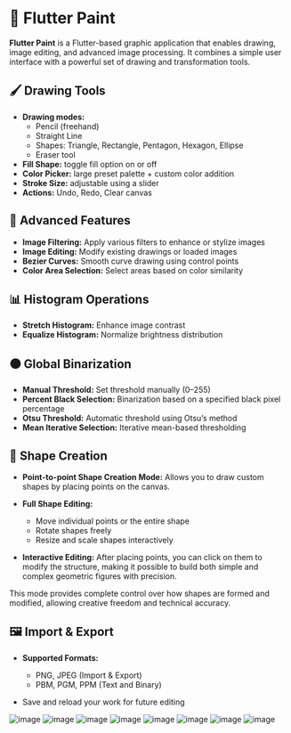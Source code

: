 # 🎨 Flutter Paint
**Flutter Paint** is a Flutter-based graphic application that enables drawing, image editing, and advanced image processing. It combines a simple user interface with a powerful set of drawing and transformation tools.


## 🖌️ Drawing Tools
* **Drawing modes:**
  * Pencil (freehand)
  * Straight Line
  * Shapes: Triangle, Rectangle, Pentagon, Hexagon, Ellipse
  * Eraser tool
* **Fill Shape:** toggle fill option on or off
* **Color Picker:** large preset palette + custom color addition
* **Stroke Size:** adjustable using a slider
* **Actions:** Undo, Redo, Clear canvas

## 🧪 Advanced Features
* **Image Filtering:** Apply various filters to enhance or stylize images
* **Image Editing:** Modify existing drawings or loaded images
* **Bezier Curves:** Smooth curve drawing using control points
* **Color Area Selection:** Select areas based on color similarity

## 📊 Histogram Operations
* **Stretch Histogram:** Enhance image contrast
* **Equalize Histogram:** Normalize brightness distribution

## ⚫ Global Binarization
* **Manual Threshold:** Set threshold manually (0–255)
* **Percent Black Selection:** Binarization based on a specified black pixel percentage
* **Otsu Threshold:** Automatic threshold using Otsu’s method
* **Mean Iterative Selection:** Iterative mean-based thresholding
  
## 🧱 Shape Creation
* **Point-to-point Shape Creation Mode:** Allows you to draw custom shapes by placing points on the canvas.
* **Full Shape Editing:**

  * Move individual points or the entire shape
  * Rotate shapes freely
  * Resize and scale shapes interactively
* **Interactive Editing:** After placing points, you can click on them to modify the structure, making it possible to build both simple and complex geometric figures with precision.

This mode provides complete control over how shapes are formed and modified, allowing creative freedom and technical accuracy.

## 🖼️ Import & Export
* **Supported Formats:**

  * PNG, JPEG (Import & Export)
  * PBM, PGM, PPM (Text and Binary)
* Save and reload your work for future editing

![image](https://github.com/user-attachments/assets/39e46ebc-f8e4-4bb5-9eee-0b5c0bf6f0f8)
![image](https://github.com/user-attachments/assets/cfa3efb3-96d3-4e61-87e6-ed804f436caa)
![image](https://github.com/user-attachments/assets/8bc3f936-079b-4c0e-bd36-36aae9391246)
![image](https://github.com/user-attachments/assets/6a98c6d3-502f-4957-8ed7-0bda63134372)
![image](https://github.com/user-attachments/assets/8a6c215d-7daf-490c-953d-0f69687c5874)
![image](https://github.com/user-attachments/assets/e3f60f97-52f1-4dc0-b162-81ef76117eaa)
![image](https://github.com/user-attachments/assets/0f387a18-5c4b-4835-b2fe-6a5d8cc0017f)
![image](https://github.com/user-attachments/assets/1d0d4d18-0d9f-48bd-8df0-e93e38eb293b)

